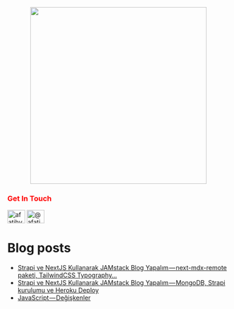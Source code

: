 <p align="center">
  <img src="https://user-images.githubusercontent.com/22716658/140800681-7e2ba0f9-ff7c-4545-b3eb-559720ba6ae1.jpeg" style="width:400px"/>
</p>


<h3 align="left" style="color:red">Get In Touch</h3>
<p align="left">
<a href="https://linkedin.com/in/afatihyavasi" target="blank"><img align="center" src="https://cdn.jsdelivr.net/npm/simple-icons@3.0.1/icons/linkedin.svg" alt="afatihyavasi" height="30" width="40" /></a>
<a href="https://medium.com/@afatihyavasi" target="blank"><img align="center" src="https://cdn.jsdelivr.net/npm/simple-icons@3.0.1/icons/medium.svg" alt="@afatihyavasi" height="30" width="40" /></a>



# Blog posts

<!-- BLOG-POST-LIST:START -->
- [Strapi ve NextJS Kullanarak JAMstack Blog Yapalım — next-mdx-remote paketi, TailwindCSS Typography…](https://afatihyavasi.medium.com/strapi-ve-nextjs-kullanarak-jamstack-blog-yapal%C4%B1m-next-mdx-remote-paketi-tailwindcss-typography-714418ef1369?source=rss-13b6a4e227b6------2)
- [Strapi ve NextJS Kullanarak JAMstack Blog Yapalım — MongoDB, Strapi kurulumu ve Heroku Deploy](https://afatihyavasi.medium.com/strapi-ve-nextjs-kullanarak-jamstack-blog-yapal%C4%B1m-mongodb-strapi-kurulumu-ve-heroku-deploy-341a2e92eea0?source=rss-13b6a4e227b6------2)
- [JavaScript — Değişkenler](https://afatihyavasi.medium.com/javascript-de%C4%9Fi%C5%9Fkenler-6a991c7a473b?source=rss-13b6a4e227b6------2)
<!-- BLOG-POST-LIST:END -->
